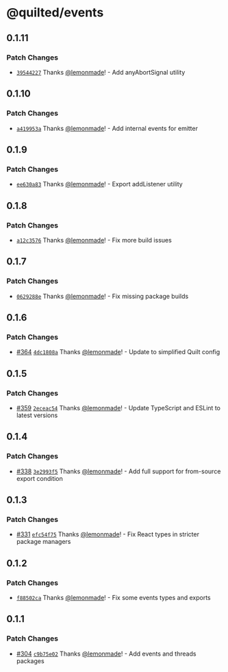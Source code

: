 # @quilted/events

## 0.1.11

### Patch Changes

- [`39544227`](https://github.com/lemonmade/quilt/commit/39544227abefed9185b500e3461ad4ec2e5f11cb) Thanks [@lemonmade](https://github.com/lemonmade)! - Add anyAbortSignal utility

## 0.1.10

### Patch Changes

- [`a419953a`](https://github.com/lemonmade/quilt/commit/a419953aff8c955aa8ca7ef2923869f051c3f24d) Thanks [@lemonmade](https://github.com/lemonmade)! - Add internal events for emitter

## 0.1.9

### Patch Changes

- [`ee630a83`](https://github.com/lemonmade/quilt/commit/ee630a832b2582a71398a720a2b0ac990eae027d) Thanks [@lemonmade](https://github.com/lemonmade)! - Export addListener utility

## 0.1.8

### Patch Changes

- [`a12c3576`](https://github.com/lemonmade/quilt/commit/a12c357693b173461f51a35fb7efdd0a9267e471) Thanks [@lemonmade](https://github.com/lemonmade)! - Fix more build issues

## 0.1.7

### Patch Changes

- [`0629288e`](https://github.com/lemonmade/quilt/commit/0629288ee4ba2e2ccfd73fbb216c3559e1a5c77e) Thanks [@lemonmade](https://github.com/lemonmade)! - Fix missing package builds

## 0.1.6

### Patch Changes

- [#364](https://github.com/lemonmade/quilt/pull/364) [`4dc1808a`](https://github.com/lemonmade/quilt/commit/4dc1808a86d15e821b218b528617430cbd8b5b48) Thanks [@lemonmade](https://github.com/lemonmade)! - Update to simplified Quilt config

## 0.1.5

### Patch Changes

- [#359](https://github.com/lemonmade/quilt/pull/359) [`2eceac54`](https://github.com/lemonmade/quilt/commit/2eceac546fa3ee3e2c4d2887ab4a6a021acb52cd) Thanks [@lemonmade](https://github.com/lemonmade)! - Update TypeScript and ESLint to latest versions

## 0.1.4

### Patch Changes

- [#338](https://github.com/lemonmade/quilt/pull/338) [`3e2993f5`](https://github.com/lemonmade/quilt/commit/3e2993f598be4aad1b16ef378d7cd449de81c3b5) Thanks [@lemonmade](https://github.com/lemonmade)! - Add full support for from-source export condition

## 0.1.3

### Patch Changes

- [#331](https://github.com/lemonmade/quilt/pull/331) [`efc54f75`](https://github.com/lemonmade/quilt/commit/efc54f75cb29ec4143a8e52f577edff518014a6b) Thanks [@lemonmade](https://github.com/lemonmade)! - Fix React types in stricter package managers

## 0.1.2

### Patch Changes

- [`f88502ca`](https://github.com/lemonmade/quilt/commit/f88502ca8c969d0da0991523cb1326c9fd6d2203) Thanks [@lemonmade](https://github.com/lemonmade)! - Fix some events types and exports

## 0.1.1

### Patch Changes

- [#304](https://github.com/lemonmade/quilt/pull/304) [`c9b75e02`](https://github.com/lemonmade/quilt/commit/c9b75e02285fe6489f7a8e8b3e09d6815b918416) Thanks [@lemonmade](https://github.com/lemonmade)! - Add events and threads packages
